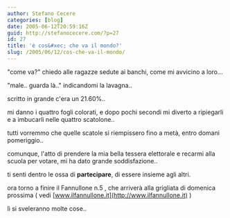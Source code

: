```yaml
---
author: Stefano Cecere
categories: [blog]
date: 2005-06-12T20:59:16Z
guid: http://stefanocecere.com/?p=27
id: 27
title: 'è cos&#xec; che va il mondo?'
slug: /2005/06/12/cos-che-va-il-mondo/
---
```


"come va?" chiedo alle ragazze sedute ai banchi, come mi avvicino a loro…
  
"male.. guarda là.." indicandomi la lavagna..

scritto in grande c'era un 21.60%..

mi danno i quattro fogli colorati, e dopo pochi secondi mi diverto a ripiegarli e a imbucarli nelle quattro scatolone..
  
tutti vorremmo che quelle scatole si riempissero fino a metà, entro domani pomeriggio..

comunque, l'atto di prendere la mia bella tessera elettorale e recarmi alla scuola per votare, mi ha dato grande soddisfazione..

ti senti dentro le ossa di <span style="font-weight: bold">partecipare</span>, di essere insieme agli altri.

ora torno a finire il Fannullone n.5 , che arriverà alla grigliata di domenica prossima ( vedi [www.ilfannullone.it](http://www.ilfannullone.it) )
  
l&#xec; si sveleranno molte cose..